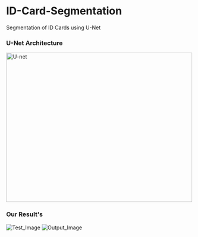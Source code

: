 # ID-Card-Segmentation
Segmentation of ID Cards using U-Net

### U-Net Architecture
<img src="http://deeplearning.net/tutorial/_images/unet.jpg" width="500" height="400" alt="U-net">

### Our Result's
![Test_Image](https://github.com/AdivarekarBhumit/ID-Card-Segmentation/blob/master/images/test.jpg)
![Output_Image](https://github.com/AdivarekarBhumit/ID-Card-Segmentation/blob/master/images/output.jpg)
